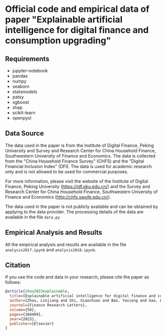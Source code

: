 # Official code and empirical data of paper "Explainable artificial intelligence for digital finance and consumption upgrading"

## Requirements

- jupyter-notebook
- pandas
- numpy 
- seaborn
- statsmodels
- patsy
- xgboost
- shap
- scikit-learn
- openpyxl

## Data Source

The data used in the paper is from the Institute of Digital Finance, Peking University and Survey and Research Center for China Household Finance, Southwestern University of Finance and Economics. The data is collected from the "China Household Finance Survey" (CHFS) and the "Digital Financial Inclusion Index" (DFI). The data is used for academic research only and is not allowed to be used for commercial purposes. 

For more information, please visit the website of the Institute of Digital Finance, Peking University (https://idf.pku.edu.cn/) and the Survey and Research Center for China Household Finance, Southwestern University of Finance and Economics (http://chfs.swufe.edu.cn/).

The data used in the paper is not publicly available and can be obtained by applying to the data provider. The processing details of the data are available in the file `data.py`

## Empirical Analysis and Results

All the empirical analysis and results are available in the file `analysis2017.ipynb` and `analysis2018.ipynb`.

## Citation

If you use the code and data in your research, please cite the paper as follows:

```bibtex
@article{zhou2023explainable,
  title={Explainable artificial intelligence for digital finance and consumption upgrading},
  author={Zhou, Linjiang and Shi, Xiaochuan and Bao, Yaxiong and Gao, Lihua and Ma, Chao},
  journal={Finance Research Letters},
  volume={58},
  pages={104489},
  year={2023},
  publisher={Elsevier}
}
```